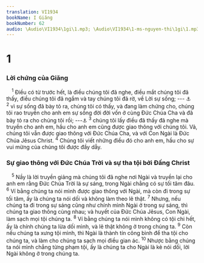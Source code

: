 ```yaml
---
translation: VI1934
bookName: I Giăng 
bookNumber: 62
audio: \Audio\VI1934\1gi\1.mp3; \Audio\VI1934\1-ms-nguyen-thi\1gi\1.mp3; \Audio\VI1934\2-ms-david-dong\1gi\1.mp3
---
```


<div class="title"><h1>1</h1><h3>Lời chứng của Giăng</h3></div>
<span class="verse 1gi_1_1"> <sup>1</sup> Điều có từ trước hết, là điều chúng tôi đã nghe, điều mắt chúng tôi đã thấy, điều chúng tôi đã ngắm và tay chúng tôi đã rờ, về Lời sự sống; --- <a data-toggle="tooltip" data-placement="bottom" title="Gi 1:1">⚓</a></span>
<span class="verse 1gi_1_2"><sup>2</sup> vì sự sống đã bày tỏ ra, chúng tôi có thấy, và đang làm chứng cho, chúng tôi rao truyền cho anh em sự sống đời đời vốn ở cùng Đức Chúa Cha và đã bày tỏ ra cho chúng tôi rồi; ---<a data-toggle="tooltip" data-placement="bottom" title="Gi 1:14">⚓</a></span>
<span class="verse 1gi_1_3"><sup>3</sup> chúng tôi lấy điều đã thấy đã nghe mà truyền cho anh em, hầu cho anh em cũng được giao thông với chúng tôi. Vả, chúng tôi vẫn được giao thông với Đức Chúa Cha, và với Con Ngài là Đức Chúa Jêsus Christ. </span>
<span class="verse 1gi_1_4"><sup>4</sup> Chúng tôi viết những điều đó cho anh em, hầu cho sự vui mừng của chúng tôi được đầy dẫy. <br/></span>
<div class="title"><h3>Sự giao thông với Đức Chúa Trời và sự tha tội bởi Đấng Christ</h3></div>
<span class="verse 1gi_1_5"> <sup>5</sup> Nầy là lời truyền giảng mà chúng tôi đã nghe nơi Ngài và truyền lại cho anh em rằng Đức Chúa Trời là sự sáng, trong Ngài chẳng có sự tối tăm đâu. </span>
<span class="verse 1gi_1_6"><sup>6</sup> Ví bằng chúng ta nói mình được giao thông với Ngài, mà còn đi trong sự tối tăm, ấy là chúng ta nói dối và không làm theo lẽ thật. </span>
<span class="verse 1gi_1_7"><sup>7</sup> Nhưng, nếu chúng ta đi trong sự sáng cũng như chính mình Ngài ở trong sự sáng, thì chúng ta giao thông cùng nhau; và huyết của Đức Chúa Jêsus, Con Ngài, làm sạch mọi tội chúng ta. </span>
<span class="verse 1gi_1_8"><sup>8</sup> Ví bằng chúng ta nói mình không có tội chi hết, ấy là chính chúng ta lừa dối mình, và lẽ thật không ở trong chúng ta. </span>
<span class="verse 1gi_1_9"><sup>9</sup> Còn nếu chúng ta xưng tội mình, thì Ngài là thành tín công bình để tha tội cho chúng ta, và làm cho chúng ta sạch mọi điều gian ác. </span>
<span class="verse 1gi_1_10"><sup>10</sup> Nhược bằng chúng ta nói mình chẳng từng phạm tội, ấy là chúng ta cho Ngài là kẻ nói dối, lời Ngài không ở trong chúng ta. <br/> <br/></span>
